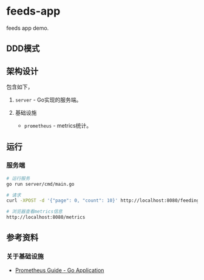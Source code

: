 # feeds-app

feeds app demo.

## DDD模式


## 架构设计

包含如下，

1. `server` - Go实现的服务端。

2. 基础设施

    - `prometheus` - metrics统计。


## 运行

### 服务端

```bash
# 运行服务
go run server/cmd/main.go

# 请求
curl -XPOST -d '{"page": 0, "count": 10}' http://localhost:8080/feeding/feeds

# 浏览器查看metrics信息
http://localhost:8080/metrics
```

## 参考资料

### 关于基础设施

- [Prometheus Guide - Go Application](https://prometheus.io/docs/guides/go-application/)
